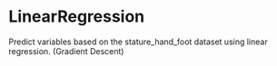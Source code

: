 # LinearRegression
Predict variables based on the stature_hand_foot dataset using linear regression. (Gradient Descent)
